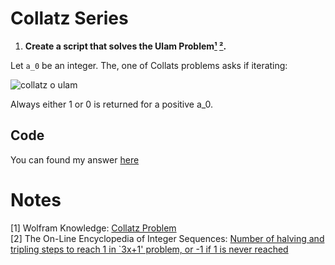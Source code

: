 # Collatz Series

1. **Create a script that solves the Ulam Problem[¹](#notes) [²](#notes).**

Let `a_0` be an integer. The, one of Collats problems asks if iterating:  

![collatz o ulam](http://mathworld.wolfram.com/images/equations/CollatzProblem/NumberedEquation1.gif)  

Always either 1 or 0 is returned for a positive a_0.

## Code
You can found my answer [here](./src/collatz.pl)  

# Notes
[1] Wolfram Knowledge: [Collatz Problem](http://mathworld.wolfram.com/CollatzProblem.html)  
[2] The On-Line Encyclopedia of Integer Sequences:  [Number of halving and tripling steps to reach 1 in `3x+1' problem, or -1 if 1 is never reached](https://oeis.org/A006577)


